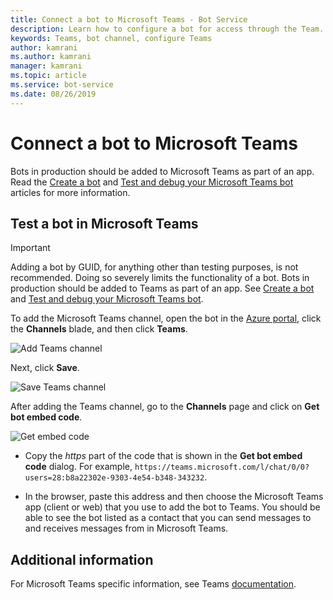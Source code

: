```yaml
---
title: Connect a bot to Microsoft Teams - Bot Service
description: Learn how to configure a bot for access through the Team.
keywords: Teams, bot channel, configure Teams
author: kamrani
ms.author: kamrani
manager: kamrani
ms.topic: article
ms.service: bot-service
ms.date: 08/26/2019
---
```

# Connect a bot to Microsoft Teams

Bots in production should be added to Microsoft Teams as part of an app. Read the [Create a bot](https://docs.microsoft.com/microsoftteams/platform/concepts/bots/bots-create) and [Test and debug your Microsoft Teams bot](https://docs.microsoft.com/microsoftteams/platform/concepts/bots/bots-test) articles for more information.

## Test a bot in Microsoft Teams

> [!IMPORTANT]
> Adding a bot by GUID, for anything other than testing purposes, is not recommended. Doing so severely limits the functionality of a bot. Bots in production should be added to Teams as part of an app. See [Create a bot](https://docs.microsoft.com/microsoftteams/platform/concepts/bots/bots-create) and [Test and debug your Microsoft Teams bot](https://docs.microsoft.com/microsoftteams/platform/concepts/bots/bots-test).

To add the Microsoft Teams channel, open the bot in the [Azure portal](https://portal.azure.com), click the **Channels** blade, and then
click **Teams**.

![Add Teams channel](media/teams/connect-teams-channel.png)

Next, click **Save**.

![Save Teams channel](media/teams/save-teams-channel.png)

After adding the Teams channel, go to the **Channels** page and click on **Get bot embed code**.

![Get embed code](media/teams/get-embed-code.png)

- Copy the _https_ part of the code that is shown in the **Get bot embed code** dialog. For example, `https://teams.microsoft.com/l/chat/0/0?users=28:b8a22302e-9303-4e54-b348-343232`.

- In the browser, paste this address and then choose the Microsoft Teams app (client or web) that you use to add the bot to Teams. You should be able to see the bot listed as a contact that you can send messages to and receives messages from in Microsoft Teams.

## Additional information

For Microsoft Teams specific information, see Teams [documentation](https://docs.microsoft.com/microsoftteams/platform/overview).

